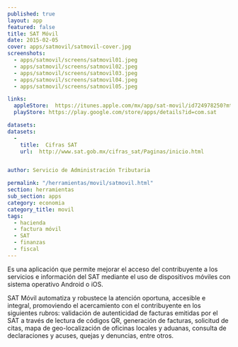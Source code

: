 ```yaml
---
published: true
layout: app
featured: false
title: SAT Móvil
date: 2015-02-05
cover: apps/satmovil/satmovil-cover.jpg
screenshots:
  - apps/satmovil/screens/satmovil01.jpeg
  - apps/satmovil/screens/satmovil02.jpeg
  - apps/satmovil/screens/satmovil03.jpeg
  - apps/satmovil/screens/satmovil04.jpeg
  - apps/satmovil/screens/satmovil05.jpeg

links:
  appleStore:  https://itunes.apple.com/mx/app/sat-movil/id724978250?mt=8
  playStore: https://play.google.com/store/apps/details?id=com.sat

datasets:
datasets:
  -
    title:  Cifras SAT
    url:  http://www.sat.gob.mx/cifras_sat/Paginas/inicio.html


author: Servicio de Administración Tributaria

permalink: "/herramientas/movil/satmovil.html"
section: herramientas
sub_section: apps
category: economia
category_title: movil
tags:
  - hacienda
  - factura móvil
  - SAT
  - finanzas
  - fiscal
---
```


Es una aplicación que permite mejorar el acceso del contribuyente a los servicios e información del SAT mediante el uso de dispositivos móviles con sistema operativo Android o iOS.

SAT Móvil automatiza y robustece la atención oportuna, accesible e integral, promoviendo el acercamiento con el contribuyente en los siguientes rubros: validación de autenticidad de facturas emitidas por el SAT a través de lectura de códigos QR, generación de facturas, solicitud de citas, mapa de geo-localización de oficinas locales y aduanas, consulta de declaraciones y acuses, quejas y denuncias, entre otros.
